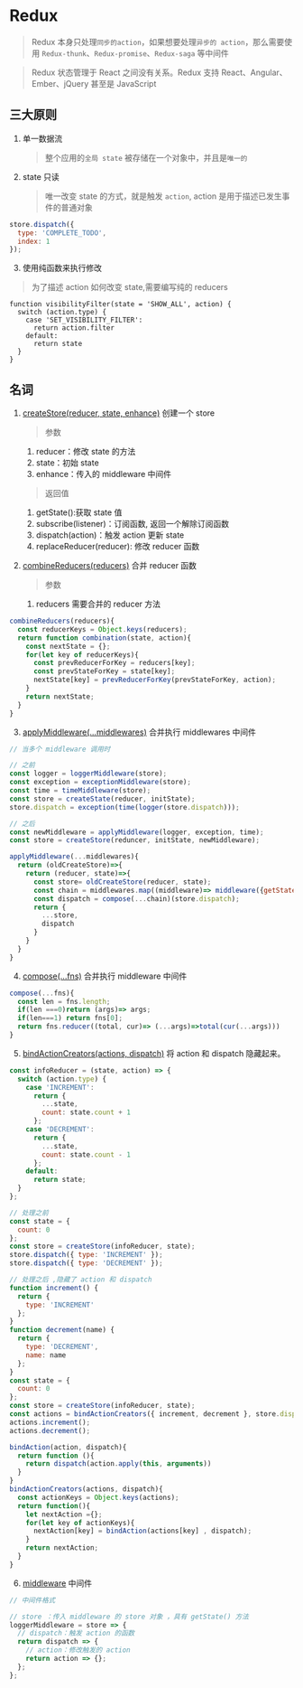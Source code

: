 # Redux

> Redux 本身只处理`同步的action`，如果想要处理`异步的 action`，那么需要使用 `Redux-thunk`、`Redux-promise`、`Redux-saga` 等中间件

> Redux 状态管理于 React 之间没有关系。Redux 支持 React、Angular、Ember、jQuery 甚至是 JavaScript

## 三大原则

1. 单一数据流

   > 整个应用的`全局 state` 被存储在一个对象中，并且是`唯一的`

2. state 只读

   > 唯一改变 state 的方式，就是触发 `action`, action 是用于描述已发生事件的普通对象

```js
store.dispatch({
  type: 'COMPLETE_TODO',
  index: 1
});
```

3. 使用纯函数来执行修改

> 为了描述 action 如何改变 state,需要编写纯的 reducers

```JS
function visibilityFilter(state = 'SHOW_ALL', action) {
  switch (action.type) {
    case 'SET_VISIBILITY_FILTER':
      return action.filter
    default:
      return state
  }
}
```

## 名词

1. [createStore(reducer, state, enhance)](./createStore.js) 创建一个 store

   > 参数

   1. reducer：修改 state 的方法
   2. state：初始 state
   3. enhance：传入的 middleware 中间件

   > 返回值

   1. getState():获取 state 值
   2. subscribe(listener)：订阅函数, 返回一个解除订阅函数
   3. dispatch(action)：触发 action 更新 state
   4. replaceReducer(reducer): 修改 reducer 函数

2. [combineReducers(reducers)](./combineReducers.js) 合并 reducer 函数

   > 参数

   1. reducers 需要合并的 reducer 方法

```js
combineReducers(reducers){
  const reducerKeys = Object.keys(reducers);
  return function combination(state, action){
    const nextState = {};
    for(let key of reducerKeys){
      const prevReducerForKey = reducers[key];
      const prevStateForKey = state[key];
      nextState[key] = prevReducerForKey(prevStateForKey, action);
    }
    return nextState;
  }
}
```

3. [applyMiddleware(...middlewares)](./applyMiddleware.js) 合并执行 middlewares 中间件

```js
// 当多个 middleware 调用时

// 之前
const logger = loggerMiddleware(store);
const exception = exceptionMiddleware(store);
const time = timeMiddleware(store);
const store = createState(reducer, initState);
store.dispatch = exception(time(logger(store.dispatch)));

// 之后
const newMiddleware = applyMiddleware(logger, exception, time);
const store = createStore(reduncer, initState, newMiddleware);
```

```js
applyMiddleware(...middlewares){
  return (oldCreateStore)=>{
    return (reducer, state)=>{
      const store= oldCreateStore(reducer, state);
      const chain = middlewares.map((middleware)=> middleware({getState: store.getState}))
      const dispatch = compose(...chain)(store.dispatch);
      return {
        ...store,
        dispatch
      }
    }
  }
}
```

4. [compose(...fns)](./compose.js) 合并执行 middleware 中间件

```js
compose(...fns){
  const len = fns.length;
  if(len ===0)return (args)=> args;
  if(len===1) return fns[0];
  return fns.reducer((total, cur)=> (...args)=>total(cur(...args)))
}
```

5. [bindActionCreators(actions, dispatch)](./bindActionCreators.js) 将 action 和 dispatch 隐藏起来。

```js
const infoReducer = (state, action) => {
  switch (action.type) {
    case 'INCREMENT':
      return {
        ...state,
        count: state.count + 1
      };
    case 'DECREMENT':
      return {
        ...state,
        count: state.count - 1
      };
    default:
      return state;
  }
};

// 处理之前
const state = {
  count: 0
};
const store = createStore(infoReducer, state);
store.dispatch({ type: 'INCREMENT' });
store.dispatch({ type: 'DECREMENT' });

// 处理之后 ,隐藏了 action 和 dispatch
function increment() {
  return {
    type: 'INCREMENT'
  };
}
function decrement(name) {
  return {
    type: 'DECREMENT',
    name: name
  };
}
const state = {
  count: 0
};
const store = createStore(infoReducer, state);
const actions = bindActionCreators({ increment, decrement }, store.dispatch);
actions.increment();
actions.decrement();
```

```js
bindAction(action, dispatch){
  return function (){
    return dispatch(action.apply(this, arguments))
  }
}
bindActionCreators(actions, dispatch){
  const actionKeys = Object.keys(actions);
  return function(){
    let nextAction ={};
    for(let key of actionKeys){
      nextAction[key] = bindAction(actions[key] , dispatch);
    }
    return nextAction;
  }
}
```

6. [middleware](./middlewares/loggerMiddleware.js) 中间件

```js
// 中间件格式

// store ：传入 middleware 的 store 对象 ，具有 getState() 方法
loggerMiddleware = store => {
  // dispatch：触发 action 的函数
  return dispatch => {
    // action：修改触发的 action
    return action => {};
  };
};
```
